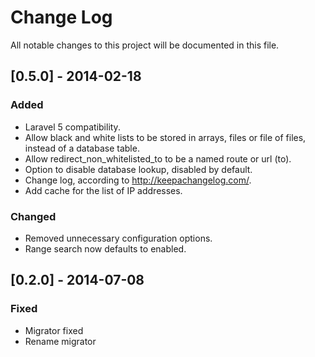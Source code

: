 # Change Log
All notable changes to this project will be documented in this file.

## [0.5.0] - 2014-02-18
### Added
- Laravel 5 compatibility.
- Allow black and white lists to be stored in arrays, files or file of files, instead of a database table.
- Allow redirect_non_whitelisted_to to be a named route or url (to).
- Option to disable database lookup, disabled by default.
- Change log, according to http://keepachangelog.com/.
- Add cache for the list of IP addresses.

### Changed
- Removed unnecessary configuration options.
- Range search now defaults to enabled.

## [0.2.0] - 2014-07-08
### Fixed
- Migrator fixed
- Rename migrator
